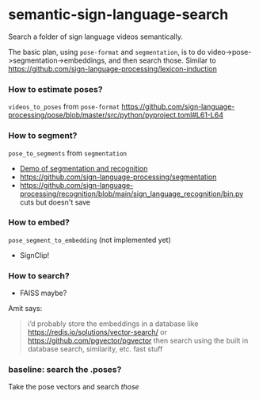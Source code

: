 # semantic-sign-language-search
Search a folder of sign language videos semantically.

The basic plan, using `pose-format` and `segmentation`, is to do video->pose->segmentation->embeddings, and then search those. 
Similar to https://github.com/sign-language-processing/lexicon-induction


### How to estimate poses?
`videos_to_poses` from `pose-format`
https://github.com/sign-language-processing/pose/blob/master/src/python/pyproject.toml#L61-L64

### How to segment?
`pose_to_segments` from `segmentation`
* [Demo of segmentation and recognition](https://colab.research.google.com/drive/1CKlXVI3vP0NKZDZZ_I-Qb_wSHt2cw4VT#scrollTo=20_nuF7w3d4N)
* https://github.com/sign-language-processing/segmentation
* https://github.com/sign-language-processing/recognition/blob/main/sign_language_recognition/bin.py cuts but doesn't save

### How to embed?
`pose_segment_to_embedding` (not implemented yet)
* SignClip!

### How to search?
* FAISS maybe?

Amit says: 
> i’d probably store the embeddings in a database like https://redis.io/solutions/vector-search/ or https://github.com/pgvector/pgvector
then search using the built in database search, similarity, etc. fast stuff

### baseline: search the .poses?
Take the pose vectors and search _those_

